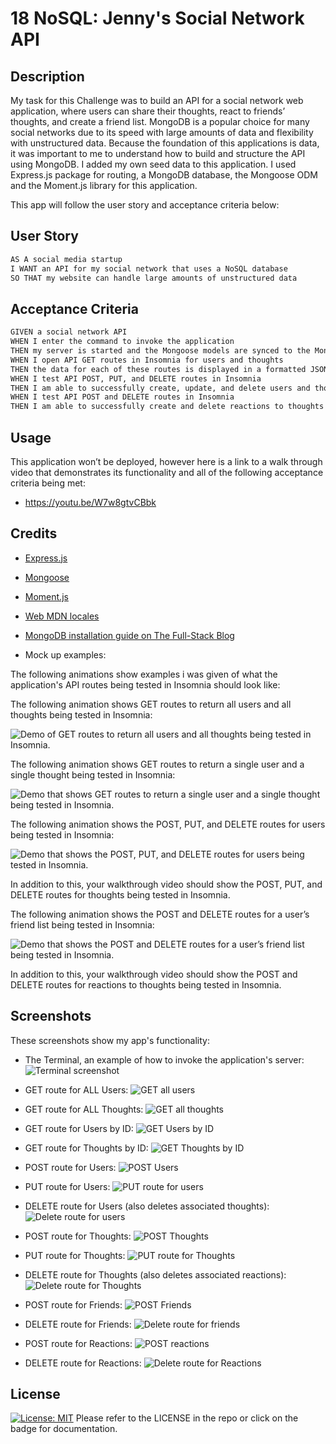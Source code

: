 # 18 NoSQL: Jenny's Social Network API

## Description

My task for this Challenge was to build an API for a social network web application, where users can share their thoughts, react to friends’ thoughts, and create a friend list. 
MongoDB is a popular choice for many social networks due to its speed with large amounts of data and flexibility with unstructured data. Because the foundation of this applications is data, it was important to me to understand how to build and structure the API using MongoDB. I added my own seed data to this application.
I used Express.js package for routing, a MongoDB database, the Mongoose ODM and the Moment.js library for this application. 


This app will follow the user story and acceptance criteria below:

## User Story

```md
AS A social media startup
I WANT an API for my social network that uses a NoSQL database
SO THAT my website can handle large amounts of unstructured data
```

## Acceptance Criteria

```md
GIVEN a social network API
WHEN I enter the command to invoke the application
THEN my server is started and the Mongoose models are synced to the MongoDB database
WHEN I open API GET routes in Insomnia for users and thoughts
THEN the data for each of these routes is displayed in a formatted JSON
WHEN I test API POST, PUT, and DELETE routes in Insomnia
THEN I am able to successfully create, update, and delete users and thoughts in my database
WHEN I test API POST and DELETE routes in Insomnia
THEN I am able to successfully create and delete reactions to thoughts and add and remove friends to a user’s friend list
```



## Usage

This application won’t be deployed, however here is a link to a walk through video that demonstrates its functionality and all of the following acceptance criteria being met:

- https://youtu.be/W7w8gtvCBbk 

## Credits

- [Express.js](https://www.npmjs.com/package/express)
- [Mongoose](https://www.npmjs.com/package/mongoose)
- [Moment.js](https://momentjs.com/docs/)
- [Web MDN locales](https://developer.mozilla.org/en-US/docs/Web/JavaScript/Reference/Global_Objects/Intl/DateTimeFormat/DateTimeFormat#locales)
-  [MongoDB installation guide on The Full-Stack Blog](https://coding-boot-camp.github.io/full-stack/mongodb/how-to-install-mongodb)



- Mock up examples:

The following animations show examples i was given of what the application's API routes being tested in Insomnia should look like:

The following animation shows GET routes to return all users and all thoughts being tested in Insomnia:

![Demo of GET routes to return all users and all thoughts being tested in Insomnia.](./Assets/18-nosql-homework-demo-01.gif)

The following animation shows GET routes to return a single user and a single thought being tested in Insomnia:

![Demo that shows GET routes to return a single user and a single thought being tested in Insomnia.](./Assets/18-nosql-homework-demo-02.gif)

The following animation shows the POST, PUT, and DELETE routes for users being tested in Insomnia:

![Demo that shows the POST, PUT, and DELETE routes for users being tested in Insomnia.](./Assets/18-nosql-homework-demo-03.gif)

In addition to this, your walkthrough video should show the POST, PUT, and DELETE routes for thoughts being tested in Insomnia.

The following animation shows the POST and DELETE routes for a user’s friend list being tested in Insomnia:

![Demo that shows the POST and DELETE routes for a user’s friend list being tested in Insomnia.](./Assets/18-nosql-homework-demo-04.gif)

In addition to this, your walkthrough video should show the POST and DELETE routes for reactions to thoughts being tested in Insomnia.


## Screenshots
These screenshots show my app's functionality:
- The Terminal, an example of how to invoke the application's server: 
![Terminal screenshot](./assets/terminal.png)

- GET route for ALL Users: 
![GET all users](./assets/FindUsers.png)

- GET route for ALL Thoughts: 
![GET all thoughts](./assets/FindThoughts.png)

- GET route for Users by ID: 
![GET Users by ID](./assets/UserbyID.png)

- GET route for Thoughts by ID: 
![GET Thoughts by ID](./assets/ThoughtbyID.png)

- POST route for Users: 
![POST Users](./assets/NewUser.png)

- PUT route for Users: 
![PUT route for users](./assets/UpdateUser.png)

- DELETE route for Users (also deletes associated thoughts): 
![Delete route for users](./assets/deleteUser%20and%20associated%20thoughts.png)

- POST route for Thoughts: 
![POST Thoughts](./assets/CreateThought.png)

- PUT route for Thoughts: 
![PUT route for Thoughts](./assets/Update%20Thought.png)

- DELETE route for Thoughts (also deletes associated reactions): 
![Delete route for Thoughts](./assets/DeleteThought.png)


- POST route for Friends: 
![POST Friends](./assets/AddFriend.png)

- DELETE route for Friends: 
![Delete route for friends](./assets/RemoveFriend.png)

- POST route for Reactions: 
![POST reactions](./assets/CreateReaction.png)

- DELETE route for Reactions: 
![Delete route for Reactions](./assets/RemoveReaction.png)


## License

[![License: MIT](https://img.shields.io/badge/License-MIT-yellow.svg)](https://opensource.org/licenses/MIT)
Please refer to the LICENSE in the repo or click on the badge for documentation.

